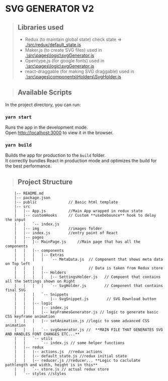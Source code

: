 # SVG GENERATOR V2


> ## Libraries used
>   - Redux (to maintain global state) check state => [./src/redux/default_state.js](./src/redux/default_state.js)
>   - Maker.js (to create SVG files) used in   [.\src\pages\logic\svgGenerator.js](.\src\pages\logic\svgGenerator.js)
>   - Opentype.js (for google fonts) used in  [.\src\pages\logic\svgGenerator.js](.\src\pages\logic\svgGenerator.js)
>   - react-draggable (for making SVG draggable) used in [.\src\pages\components\Holders\SvgHolder.js](.\src\pages\components\Holders\SvgHolder.js) 


> ## Available Scripts

In the project directory, you can run:
### `yarn start`
Runs the app in the development mode.<br />
Open [http://localhost:3000](http://localhost:3000) to view it in the browser.

### `yarn build`

Builds the app for production to the `build` folder.<br />
It correctly bundles React in production mode and optimizes the build for the best performance.


>   ## Project Structure
        |-- README.md
        |-- package.json
        |-- public              // Basic html template
        |-- src
        |   |-- App.js          //Main App wrapped in redux state
        |   |-- customHooks     // Custom **useDebounce** hook to delay the input
        |   |   `-- index.js
        |   |-- img             //images folder
        |   |-- index.js        //entry point of React
        |   |-- pages
        |   |   |-- MainPage.js     //Main page that has all the components
        |   |   |-- components
        |   |   |   |-- Extras
        |   |   |   |   `-- MetaData.js  // Component that shows meta data on Top left 
        |   |   |   |                    // Data is taken from Redux store               
        |   |   |   |-- Holders
        |   |   |   |   |-- SettingsHolder.js   // Compoent that contains all the Settings shown on Right
        |   |   |   |   `-- SvgHolder.js        // Component that contains final SVG
        |   |   |   `-- Snippets
        |   |   |       |-- SvgSnippet.js        // SVG Download button
        |   |   |-- logic
        |   |   |   |-- index.js
        |   |   |   |-- keyFramesGenerator.js // logic to generate basic CSS keyframe animation 
        |   |   |   |-- setAnimation.js //logic to some advanced CSS animation
        |   |   |   `-- svgGenerator.js //  **MAIN FILE THAT GENERATES SVG AND HANDLES FONT CHANGES ETC...**
        |   |   `-- utils
        |   |       `-- index.js // some helper functions
        |   |-- redux
        |   |   |-- actions.js  //redux actions
        |   |   |-- default_state.js //redux initial state
        |   |   |-- reducer.js //reducer... **Logic to caclulate pathlength and width, height is in this**
        |   |   `-- store.js // actual redux store
        |   `-- styles //styles

